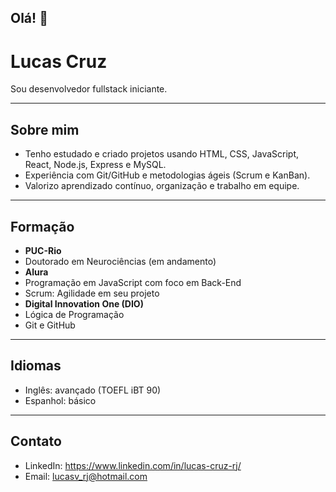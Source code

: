 ## Olá! 👋

# Lucas Cruz

Sou desenvolvedor fullstack iniciante.

---

## Sobre mim
- Tenho estudado e criado projetos usando HTML, CSS, JavaScript, React, Node.js, Express e MySQL.  
- Experiência com Git/GitHub e metodologias ágeis (Scrum e KanBan).  
- Valorizo aprendizado contínuo, organização e trabalho em equipe.

---

## Formação
- **PUC-Rio**
- Doutorado em Neurociências (em andamento)  
- **Alura**
- Programação em JavaScript com foco em Back-End
- Scrum: Agilidade em seu projeto
- **Digital Innovation One (DIO)**
- Lógica de Programação
- Git e GitHub  

---

## Idiomas
- Inglês: avançado (TOEFL iBT 90)  
- Espanhol: básico  

---

## Contato
- LinkedIn: https://www.linkedin.com/in/lucas-cruz-rj/
- Email: lucasv_rj@hotmail.com


